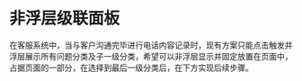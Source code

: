 # 非浮层级联面板

在客服系统中，当与客户沟通完毕进行电话内容记录时，现有方案只能点击触发并浮层展示所有问题分类及子一级分类，希望可以非浮层显示并固定放置在页面中，占据页面的一部分，在选择到最后一级分类后，在下方实现后续步骤。
